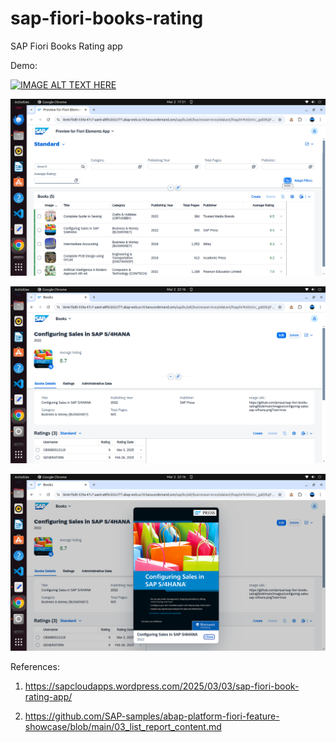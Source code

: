# sap-fiori-books-rating
SAP Fiori Books Rating app

Demo:

[![IMAGE ALT TEXT HERE](http://img.youtube.com/vi/UCUQtPu5VV8/0.jpg)](http://www.youtube.com/watch?v=UCUQtPu5VV8)

![alt text](https://github.com/jenizar/sap-fiori-books-rating/blob/main/screenshot/pic1.png)

![alt text](https://github.com/jenizar/sap-fiori-books-rating/blob/main/screenshot/pic2.png)

![alt text](https://github.com/jenizar/sap-fiori-books-rating/blob/main/screenshot/pic3.png)

References:

1. https://sapcloudapps.wordpress.com/2025/03/03/sap-fiori-book-rating-app/

2. https://github.com/SAP-samples/abap-platform-fiori-feature-showcase/blob/main/03_list_report_content.md
